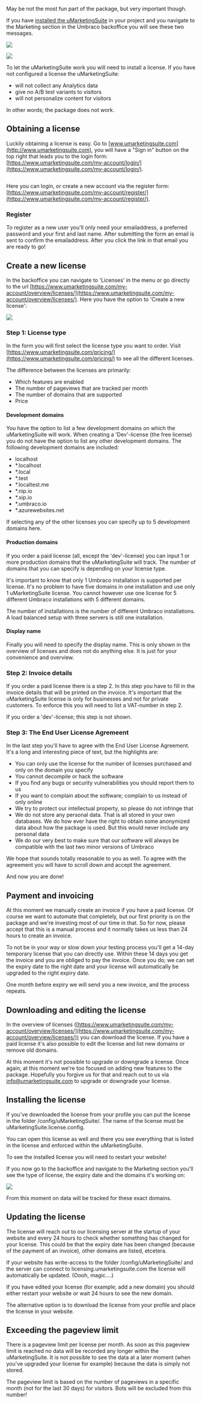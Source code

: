 May be not the most fun part of the package, but very important though.

If you have [installed the uMarketingSuite](/installing-umarketingsuite/quick-install/) in your project and you navigate to the Marketing section in the Umbraco backoffice you will see these two messages.

![](?width=367&amp;height=357)

![](?width=438&amp;height=207)

To let the uMarketingSuite work you will need to install a license. If you have not configured a license the uMarketingSuite:

- will not collect any Analytics data
- give no A/B test variants to visitors
- will not personalize content for visitors

In other words; the package does not work.

## Obtaining a license

Luckily obtaining a license is easy. Go to [www.umarketingsuite.com](http://www.umarketingsuite.com), you will have a "Sign in" button on the top right that leads you to the login form: [https://www.umarketingsuite.com/my-account/login/](https://www.umarketingsuite.com/my-account/login/).

![]()

Here you can login, or create a new account via the register form: [https://www.umarketingsuite.com/my-account/register/](https://www.umarketingsuite.com/my-account/register/).

### Register

To register as a new user you'll only need your emailaddress, a preferred password and your first and last name. After submitting the form an email is sent to confirm the emailaddress. After you click the link in that email you are ready to go!

## Create a new license

In the backoffice you can navigate to 'Licenses' in the menu or go directly to the url [https://www.umarketingsuite.com/my-account/overview/licenses/](https://www.umarketingsuite.com/my-account/overview/licenses/). Here you have the option to 'Create a new license':

![](?width=500&amp;height=222.32824427480918)

### Step 1: License type

In the form you will first select the license type you want to order. Visit [https://www.umarketingsuite.com/pricing/](https://www.umarketingsuite.com/pricing/) to see all the different licenses.

The difference between the licenses are primarily:

- Which features are enabled
- The number of pageviews that are tracked per month
- The number of domains that are supported
- Price

#### Development domains

You have the option to list a few development domains on which the uMarketingSuite will work. When creating a 'Dev'-license (the free license) you do not have the option to list any other development domains. The following development domains are included:

- localhost
- \*.localhost
- \*.local
- \*.test
- \*.localtest.me
- \*.nip.io
- \*.xip.io
- \*.umbraco.io
- \*.azurewebsites.net

If selecting any of the other licenses you can specify up to 5 development domains here.

#### Production domains

If you order a paid license (all, except the 'dev'-license) you can input 1 or more production domains that the uMarketingSuite will track. The number of domains that you can specify is depending on your license type.

It's important to know that only 1 Umbraco installation is supported per license. It's no problem to have five domains in one installation and use only 1 uMarketingSuite license. You cannot however use one license for 5 different Umbraco installations with 5 different domains.

The number of installations is the number of different Umbraco installations. A load balanced setup with three servers is still one installation.

#### Display name

Finally you will need to specify the display name. This is only shown in the overview of licenses and does not do anything else. It is just for your convenience and overview.

### Step 2: Invoice details

If you order a paid license there is a step 2. In this step you have to fill in the invoice details that will be printed on the invoice. It's important that the uMarketingSuite license is only for businesses and not for private customers. To enforce this you will need to list a VAT-number in step 2.

If you order a 'dev'-license; this step is not shown.

### Step 3: The End User License Agremeent

In the last step you'll have to agree with the End User License Agreement. It's a long and interesting piece of text, but the highlights are:

- You can only use the license for the number of licenses purchased and only on the domain you specify
- You cannot decompile or hack the software
- If you find any bugs or security vulnerabilities you should report them to us
- If you want to complain about the software; complain to us instead of only online
- We try to protect our intellectual property, so please do not infringe that
- We do not store any personal data. That is all stored in your own databases. We do how ever have the right to obtain some anonymized data about how the package is used. But this would never include any personal data
- We do our very best to make sure that our software will always be compatible with the last two minor versions of Umbraco

We hope that sounds totally reasonable to you as well. To agree with the agreement you will have to scroll down and accept the agreement.

And now you are done!

## Payment and invoicing

At this moment we manually create an invoice if you have a paid license. Of course we want to automate that completely, but our first priority is on the package and we're investing most of our time in that. So for now, please accept that this is a manual process and it normally takes us less than 24 hours to create an invoice.

To not be in your way or slow down your testing process you'll get a 14-day temporary license that you can directly use. Within these 14 days you get the invoice and you are obliged to pay the invoice. Once you do; we can set the expiry date to the right date and your license will automatically be upgraded to the right expiry date.

One month before expiry we will send you a new invoice, and the process repeats.

## Downloading and editing the license

In the overview of licenses ([https://www.umarketingsuite.com/my-account/overview/licenses/](https://www.umarketingsuite.com/my-account/overview/licenses/)) you can download the license. If you have a paid license it's also possible to edit the license and list new domains or remove old domains.

At this moment it's not possible to upgrade or downgrade a license. Once again; at this moment we're too focused on adding new features to the package. Hopefully you forgive us for that and reach out to us via [info@umarketingsuite.com](mailto:info@umarketingsuite.com) to upgrade or downgrade your license.

## Installing the license

If you've downloaded the license from your profile you can put the license in the folder /config/uMarketingSuite/. The name of the license must be uMarketingSuite.license.config.

You can open this license as well and there you see everything that is listed in the license and enforced within the uMarketingSuite.

To see the installed license you will need to restart your website!

If you now go to the backoffice and navigate to the Marketing section you'll see the type of license, the expiry date and the domains it's working on:

![](?width=500&amp;height=262.51489868891537)

From this moment on data will be tracked for these exact domains.

## Updating the license

The license will reach out to our licensing server at the startup of your website and every 24 hours to check whether something has changed for your license. This could be that the expiry date has been changed (because of the payment of an invoice), other domains are listed, etcetera.

If your website has write-access to the folder /config/uMarketingSuite/ and the server can connect to licensing.umarketingsuite.com the license will automatically be updated. (Oooh, magic....)

If you have edited your license (for example; add a new domain) you should either restart your website or wait 24 hours to see the new domain.

The alternative option is to download the license from your profile and place the license in your website.

## Exceeding the pageview limit

There is a pageview limit per license per month. As soon as this pageview limit is reached no data will be recorded any longer within the uMarketingSuite. It is not possible to see the data at a later moment (when you've upgraded your license for example) because the data is simply not stored.

The pageview limit is based on the number of pageviews in a specific month (not for the last 30 days) for visitors. Bots will be excluded from this number!